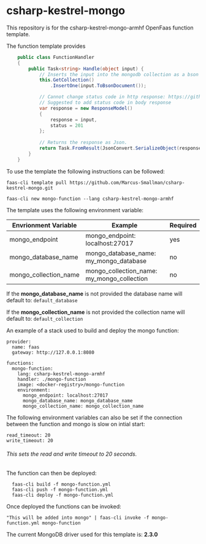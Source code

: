 # csharp-kestrel-mongo
This repository is for the csharp-kestrel-mongo-armhf OpenFaas function template.

The function template provides 

``` csharp
    public class FunctionHandler
    {
        public Task<string> Handle(object input) {
            // Inserts the input into the mongodb collection as a bson document.
            this.GetCollection()
                .InsertOne(input.ToBsonDocument());

            // Cannot change status code in http response: https://github.com/openfaas/faas/issues/157
            // Suggested to add status code in body response
            var response = new ResponseModel()
            {
                response = input,
                status = 201
            };
            
            // Returns the response as Json.
            return Task.FromResult(JsonConvert.SerializeObject(response));
        }
    }
```

To use the template the following instructions can be followed:

    faas-cli template pull https://github.com/Marcus-Smallman/csharp-kestrel-mongo.git

    faas-cli new mongo-function --lang csharp-kestrel-mongo-armhf

 The template uses the following environment variable:
 
| Envrionment Variable  | Example                                    | Required |
| --------------------- | ------------------------------------------ | -------- |
| mongo_endpoint        | mongo_endpoint: localhost:27017            | yes      |
| mongo_database_name   | mongo_database_name: my_mongo_database     | no       |
| mongo_collection_name | mongo_collection_name: my_mongo_collection | no       |

If the **mongo_database_name** is not provided the database name will default to: `default_database`

If the **mongo_collection_name** is not provided the collection name will default to: `default_collection`

An example of a stack used to build and deploy the mongo function:

```
provider:
  name: faas
  gateway: http://127.0.0.1:8080

functions:
  mongo-function:
    lang: csharp-kestrel-mongo-armhf
    handler: ./mongo-function
    image: <docker-registry>/mongo-function
    environment:
      mongo_endpoint: localhost:27017
      mongo_database_name: mongo_database_name
      mongo_collection_name: mongo_collection_name
```

The following environment variables can also be set if the connection between the function and mongo is slow on intial start:
```
read_timeout: 20
write_timeout: 20
```
###### This sets the read and write timeout to 20 seconds.

The function can then be deployed:
```
  faas-cli build -f mongo-function.yml
  faas-cli push -f mongo-function.yml
  faas-cli deploy -f mongo-function.yml
```
Once deployed the functions can be invoked:
```
"This will be added into mongo" | faas-cli invoke -f mongo-function.yml mongo-function
```

The current MongoDB driver used for this template is: **2.3.0**